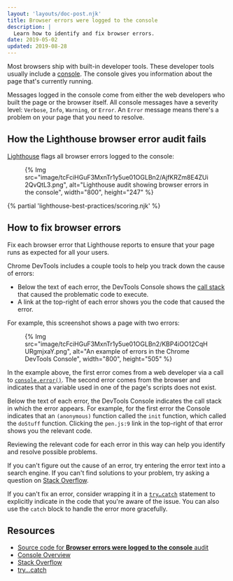 ```yaml
---
layout: 'layouts/doc-post.njk'
title: Browser errors were logged to the console
description: |
  Learn how to identify and fix browser errors.
date: 2019-05-02
updated: 2019-08-28
---
```


Most browsers ship with built-in developer tools.
These developer tools usually include a [console](https://developers.google.com/web/tools/chrome-devtools/console/).
The console gives you information about the page that's currently running.

Messages logged in the console come from
either the web developers who built the page
or the browser itself.
All console messages have a severity level:
`Verbose`, `Info`, `Warning`, or `Error`.
An `Error` message means there's a problem on your page that you need to resolve.

## How the Lighthouse browser error audit fails

[Lighthouse](https://developers.google.com/web/tools/lighthouse/) flags all browser errors logged to the console:

<figure>
  {% Img src="image/tcFciHGuF3MxnTr1y5ue01OGLBn2/AjfKRZm8E4ZUi2QvQtL3.png", alt="Lighthouse audit showing browser errors in the console", width="800", height="247" %}
</figure>

{% partial 'lighthouse-best-practices/scoring.njk' %}

## How to fix browser errors

Fix each browser error that Lighthouse reports
to ensure that your page runs as expected for all your users.

Chrome DevTools includes a couple tools
to help you track down the cause of errors:

- Below the text of each error, the DevTools Console shows the
  [call stack](https://developer.mozilla.org/docs/Glossary/Call_stack)
  that caused the problematic code to execute.
- A link at the top-right of each error shows you the code
  that caused the error.

For example, this screenshot shows a page with two errors:

<figure>
  {% Img src="image/tcFciHGuF3MxnTr1y5ue01OGLBn2/KBP4iOO12CqHURgmjxaY.png", alt="An example of errors in the Chrome DevTools Console", width="800", height="505" %}
</figure>

In the example above, the first error comes from a web developer
via a call to
[`console.error()`](/docs/devtools/console/api/#error).
The second error comes from the browser and
indicates that a variable used in one of the page's scripts does not exist.

Below the text of each error,
the DevTools Console indicates the call stack in which the error appears.
For example, for the first error the Console indicates
that an `(anonymous)` function called the `init` function,
which called the `doStuff` function.
Clicking the `pen.js:9` link in the top-right of that error
shows you the relevant code.

Reviewing the relevant code for each error in this way can help you identify
and resolve possible problems.

If you can't figure out the cause of an error, try entering the error text
into a search engine.
If you can't find solutions to your problem,
try asking a question on [Stack Overflow](https://stackoverflow.com).

If you can't fix an error, consider wrapping it in
a [`try…catch`](https://developer.mozilla.org/docs/Web/JavaScript/Reference/Statements/try...catch) statement
to explicitly indicate in the code that you're aware of the issue.
You can also use the `catch` block to handle the error more gracefully.

## Resources

- [Source code for **Browser errors were logged to the console** audit](https://github.com/GoogleChrome/lighthouse/blob/master/lighthouse-core/audits/errors-in-console.js)
- [Console Overview](https://developers.google.com/web/tools/chrome-devtools/console/)
- [Stack Overflow](https://stackoverflow.com/)
- [try…catch](https://developer.mozilla.org/docs/Web/JavaScript/Reference/Statements/try...catch)
